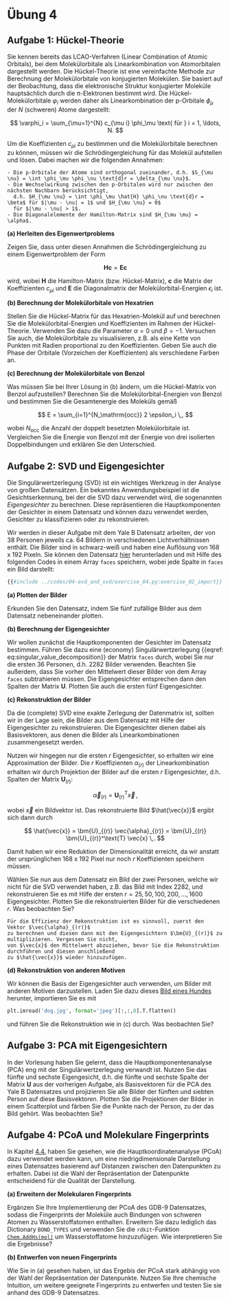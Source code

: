 # Übung 4

## Aufgabe 1: Hückel-Theorie

<!--- ANCHOR: aufgabe_1 --->

Sie kennen bereits das LCAO-Verfahren (Linear Combination of Atomic Orbitals), bei dem Molekülorbitale als 
Linearkombination von Atomorbitalen dargestellt werden. Die Hückel-Theorie ist eine vereinfachte Methode zur 
Berechnung der Molekülorbitale von konjugierten Molekülen. Sie basiert auf der Beobachtung, dass die elektronische 
Struktur konjugierter Moleküle hauptsächlich durch die π-Elektronen bestimmt wird. Die Hückel-Molekülorbitale 
$\varphi_i$ werden daher als Linearkombination der p-Orbitale $\phi_\mu$ der $N$ (schweren) Atome dargestellt:

$$
\varphi_i = \sum_{\mu=1}^{N} c_{\mu i} \phi_\mu \text{ für } i = 1, \ldots, N.
$$

Um die Koeffizienten $c_{\mu i}$ zu bestimmen und die Molekülorbitale berechnen zu können, müssen wir die 
Schrödingergleichung für das Molekül aufstellen und lösen. Dabei machen wir die folgenden Annahmen:

```admonish note title="Annahmen der Hückel-Theorie"
- Die p-Orbitale der Atome sind orthogonal zueinander, d.h. $S_{\mu \nu} = \int \phi_\mu \phi_\nu \text{d}r = \delta_{\mu \nu}$.
- Die Wechselwirkung zwischen den p-Orbitalen wird nur zwischen den nächsten Nachbarn berücksichtigt, 
  d.h. $H_{\mu \nu} = \int \phi_\mu \hat{H} \phi_\nu \text{d}r = \beta$ für $|\mu - \nu| = 1$ und $H_{\mu \nu} = 0$
  für $|\mu - \nu| > 1$.
- Die Diagonalelemente der Hamilton-Matrix sind $H_{\mu \mu} = \alpha$.
```

**(a) Herleiten des Eigenwertproblems**

Zeigen Sie, dass unter diesen Annahmen die Schrödingergleichung zu einem Eigenwertproblem der Form

$$
\bm{H} \bm{c} = \bm{E} \bm{c}
$$

wird, wobei $\bm{H}$ die Hamilton-Matrix (bzw. Hückel-Matrix), $\bm{c}$ die Matrix der Koeffizienten 
$c_{\mu i}$ und $\bm{E}$ die Diagonalmatrix der Molekülorbital-Energien $\epsilon_i$ ist.

**(b) Berechnung der Molekülorbitale von Hexatrien**

Stellen Sie die Hückel-Matrix für das Hexatrien-Molekül auf und berechnen Sie die Molekülorbital-Energien
und Koeffizienten im Rahmen der Hückel-Theorie. Verwenden Sie dazu die Parameter $\alpha = 0$ und 
$\beta = -1$. Versuchen Sie auch, die Molekülorbitale zu visualisieren, z.B. als eine Kette von Punkten mit
Radien proportional zu den Koeffizienten. Geben Sie auch die Phase der Orbitale (Vorzeichen der Koeffizienten) 
als verschiedene Farben an.

<!-- 
Lösung:
```python
{{#include ../codes/04-evd_and_svd/exercise_04.py:exercise_01_b}}
``` 
-->

**(c) Berechnung der Molekülorbitale von Benzol**

Was müssen Sie bei Ihrer Lösung in (b) ändern, um die Hückel-Matrix von Benzol aufzustellen? Berechnen Sie 
die Molekülorbital-Energien von Benzol und bestimmen Sie die Gesamtenergie des Moleküls gemäß

$$
E = \sum_{i=1}^{N_\mathrm{occ}} 2 \epsilon_i \,,
$$

wobei $N_\mathrm{occ}$ die Anzahl der doppelt besetzten Molekülorbitale ist. Vergleichen Sie die Energie von Benzol mit 
der Energie von drei isolierten Doppelbindungen und erklären Sie den Unterschied.

<!-- 
Lösung:
```python
{{#include ../codes/04-evd_and_svd/exercise_04.py:exercise_01_c}}
``` 
-->

<!--- ANCHOR_END: aufgabe_1 --->

## Aufgabe 2: SVD und Eigengesichter

<!--- ANCHOR: aufgabe_2 --->

Die Singulärwertzerlegung (SVD) ist ein wichtiges Werkzeug in der Analyse von großen Datensätzen. Ein bekanntes
Anwendungsbeispiel ist die Gesichtserkennung, bei der die SVD dazu verwendet wird, die sogenannten *Eigengesichter*
zu berechnen. Diese repräsentieren die Hauptkomponenten der Gesichter in einem Datensatz und können dazu verwendet
werden, Gesichter zu klassifizieren oder zu rekonstruieren.

Wir werden in dieser Aufgabe mit dem Yale B Datensatz arbeiten, der von 38 Personen jeweils ca. 64 Bildern in
verschiedenen Lichtverhältnissen enthält. Die Bilder sind in schwarz-weiß und haben eine Auflösung von 168 x 192 
Pixeln. Sie können den Datensatz <a href="../codes/04-evd_and_svd/allFaces.mat" download>hier</a> 
herunterladen und mit Hilfe des folgenden Codes in einem Array `faces` speichern, wobei jede Spalte in `faces` 
ein Bild darstellt:

```python
{{#include ../codes/04-evd_and_svd/exercise_04.py:exercise_02_import}}
```

**(a) Plotten der Bilder**

Erkunden Sie den Datensatz, indem Sie fünf zufällige Bilder aus dem Datensatz nebeneinander plotten.

<!-- 
Lösung:
```python
{{#include ../codes/04-evd_and_svd/exercise_04.py:exercise_02_a}}
``` 
-->

**(b) Berechnung der Eigengesichter**

Wir wollen zunächst die Hauptkomponenten der Gesichter im Datensatz bestimmen. Führen Sie dazu eine (economy)
Singulärwertzerlegung {{eqref: eq:singular_value_decomposition}} der Matrix `faces` durch, wobei Sie nur die 
ersten 36 Personen, d.h. 2282 Bilder verwenden. Beachten Sie außerdem, dass Sie vorher den Mittelwert dieser 
Bilder von dem Array `faces` subtrahieren müssen. Die Eigengesichter entsprechen dann den Spalten der Matrix 
$\bm{U}$. Plotten Sie auch die ersten fünf Eigengesichter.

<!-- 
Lösung:
```python
{{#include ../codes/04-evd_and_svd/exercise_04.py:exercise_02_b}}
``` 
-->

**(c) Rekonstruktion der Bilder**

Da die (complete) SVD eine exakte Zerlegung der Datenmatrix ist, sollten wir in der Lage sein, die Bilder
aus dem Datensatz mit Hilfe der Eigengesichter zu rekonstruieren. Die Eigengesichter dienen dabei als Basisvektoren,
aus denen die Bilder als Linearkombinationen zusammengesetzt werden.

Nutzen wir hingegen nur die ersten $r$ Eigengesichter, so erhalten wir eine Approximation der Bilder. Die $r$ 
Koeffizienten $\alpha_{(r)}$ der Linearkombination erhalten wir durch Projektion der Bilder auf die ersten $r$ 
Eigengesichter, d.h. Spalten der Matrix $\bm{U}_{(r)}$:

$$
\vec{\alpha}_{(r)} = \bm{U}_{(r)}^\text{T} \vec{x} \,,
$$

wobei $\vec{x}$ ein Bildvektor ist. Das rekonstruierte Bild $\hat{\vec{x}}$ ergibt sich dann durch

$$
\hat{\vec{x}} = \bm{U}_{(r)} \vec{\alpha}_{(r)} = \bm{U}_{(r)} \bm{U}_{(r)}^\text{T} \vec{x} \,.
$$

Damit haben wir eine Reduktion der Dimensionalität erreicht, da wir anstatt der ursprünglichen 168 x 192 Pixel nur
noch $r$ Koeffizienten speichern müssen.

Wählen Sie nun aus dem Datensatz ein Bild der zwei Personen, welche wir nicht für die SVD verwendet haben, z.B.
das Bild mit Index 2282, und rekonstruieren Sie es mit Hilfe der ersten $r = 25, 50, 100, 200, \dots , 1600$ 
Eigengesichter. Plotten Sie die rekonstruierten Bilder für die verschiedenen $r$. Was beobachten Sie?

```admonish tip title="Tipp"
Für die Effizienz der Rekonstruktion ist es sinnvoll, zuerst den Vektor $\vec{\alpha}_{(r)}$
zu berechnen und diesen dann mit den Eigengesichtern $\bm{U}_{(r)}$ zu multiplizieren. Vergessen Sie nicht, 
von $\vec{x}$ den Mittelwert abzuziehen, bevor Sie die Rekonstruktion durchführen und diesen anschließend
zu $\hat{\vec{x}}$ wieder hinzuzufügen.
```

<!-- 
Lösung:
```python
{{#include ../codes/04-evd_and_svd/exercise_04.py:exercise_02_c}}
``` 
-->

**(d) Rekonstruktion von anderen Motiven**

Wir können die Basis der Eigengesichter auch verwenden, um Bilder mit anderen Motiven darzustellen. 
Laden Sie dazu dieses <a href="../codes/04-evd_and_svd/dog.jpg" download>Bild eines Hundes</a> 
herunter, importieren Sie es mit

```python
plt.imread('dog.jpg', format='jpeg')[:,:,0].T.flatten()
```

und führen Sie die Rekonstruktion wie in (c) durch. Was beobachten Sie?

<!-- 
Lösung:
```python
{{#include ../codes/04-evd_and_svd/exercise_04.py:exercise_02_d}}
``` 
-->

<!--- ANCHOR_END: aufgabe_2 --->

## Aufgabe 3: PCA mit Eigengesichtern

<!--- ANCHOR: aufgabe_3 --->

In der Vorlesung haben Sie gelernt, dass die Hauptkomponentenanalyse (PCA) eng mit der Singulärwertzerlegung 
verwandt ist. Nutzen Sie das fünfte und sechste Eigengesicht, d.h. die fünfte und sechste Spalte der Matrix
$\bm{U}$ aus der vorherigen Aufgabe, als Basisvektoren für die PCA des Yale B Datensatzes und projizieren Sie 
alle Bilder der fünften und siebten Person auf diese Basisvektoren. Plotten Sie die Projektionen der Bilder in 
einem Scatterplot und färben Sie die Punkte nach der Person, zu der das Bild gehört. Was beobachten Sie?

<!-- 
Lösung:
```python
{{#include ../codes/04-evd_and_svd/exercise_04.py:exercise_03_a}}
``` 
-->

<!--- ANCHOR_END: aufgabe_3 --->

## Aufgabe 4: PCoA und Molekulare Fingerprints

<!--- ANCHOR: aufgabe_4 --->

In Kapitel [4.4.](../04-evd_and_svd/04-principal_coordinate_analysis.md) haben Sie gesehen, wie die 
Hauptkoordinatenanalyse (PCoA) dazu verwendet werden kann, um eine niedrigdimensionale Darstellung eines
Datensatzes basierend auf Distanzen zwischen den Datenpunkten zu erhalten. Dabei ist die Wahl der
Repräsentation der Datenpunkte entscheidend für die Qualität der Darstellung.

**(a) Erweitern der Molekularen Fingerprints**

Ergänzen Sie Ihre Implementierung der PCoA des GDB-9 Datensatzes, sodass die Fingerprints der Moleküle
auch Bindungen von schweren Atomen zu Wasserstoffatomen enthalten. Erweitern Sie dazu lediglich das Dictionary 
`BOND_TYPES` und verwenden Sie die `rdkit`-Funktion 
[`Chem.AddHs(mol)`](https://www.rdkit.org/docs/source/rdkit.Chem.rdmolops.html) um Wasserstoffatome hinzuzufügen. 
Wie interpretieren Sie die Ergebnisse?

<!-- 
Lösung:
```python
{{#include ../codes/04-evd_and_svd/exercise_04.py:exercise_04_a}}
``` 
-->

**(b) Entwerfen von neuen Fingerprints**

Wie Sie in (a) gesehen haben, ist das Ergebis der PCoA stark abhängig von der Wahl der Repräsentation der
Datenpunkte. Nutzen Sie Ihre chemische Intuition, um weitere geeignete Fingerprints zu entwerfen und
testen Sie sie anhand des GDB-9 Datensatzes. 

<!--- ANCHOR_END: aufgabe_4 --->

